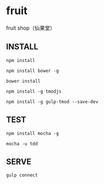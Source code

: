 fruit
======

fruit shop（仙果堂）

## INSTALL

	npm install

	npm install bower -g

	bower install

    npm install -g tmodjs

    npm install -g gulp-tmod --save-dev 

## TEST

	npm install mocha -g

	mocha -u tdd

## SERVE

	gulp connect